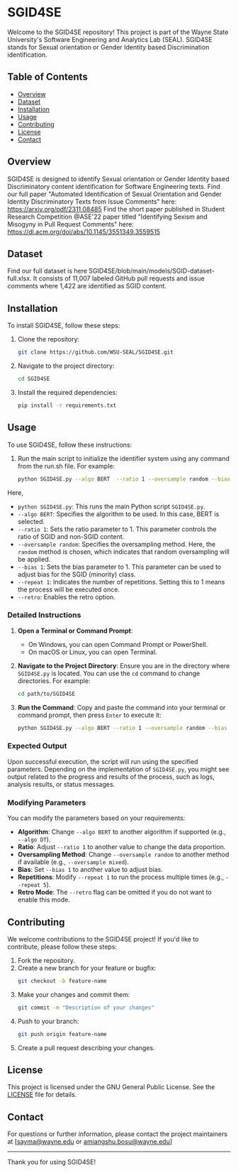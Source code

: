 
# SGID4SE

Welcome to the SGID4SE repository! This project is part of the Wayne State University's Software Engineering and Analytics Lab (SEAL). SGID4SE stands for Sexual orientation or Gender Identity based Discrimination identification.

## Table of Contents

- [Overview](#overview)
- [Dataset](#dataset)
- [Installation](#installation)
- [Usage](#usage)
- [Contributing](#contributing)
- [License](#license)
- [Contact](#contact)

## Overview

SGID4SE is designed to identify Sexual orientation or Gender Identity based Discriminatory content identification for Software Engineering texts. 
Find our full paper "Automated Identification of Sexual Orientation and Gender Identity Discriminatory Texts from Issue Comments" here: https://arxiv.org/pdf/2311.08485
Find the short paper published in Student Research Competition @ASE'22 paper titled "Identifying Sexism and Misogyny in Pull Request Comments" here: https://dl.acm.org/doi/abs/10.1145/3551349.3559515

## Dataset

Find our full dataset is here SGID4SE/blob/main/models/SGID-dataset-full.xlsx. It consists of 11,007 labeled GitHub pull requests and issue comments where 1,422 are identified as SGID content.

## Installation

To install SGID4SE, follow these steps:

1. Clone the repository:
   ```bash
   git clone https://github.com/WSU-SEAL/SGID4SE.git
   ```

2. Navigate to the project directory:
   ```bash
   cd SGID4SE
   ```

3. Install the required dependencies:
   ```bash
   pip install -r requirements.txt
   ```

## Usage

To use SGID4SE, follow these instructions:

1. Run the main script to initialize the identifier system using any command from the run.sh file. For example:
   ```bash
   python SGID4SE.py --algo BERT  --ratio 1 --oversample random --bias 1 --repeat 1 --retro
   ```
Here,

- `python SGID4SE.py`: This runs the main Python script `SGID4SE.py`.
- `--algo BERT`: Specifies the algorithm to be used. In this case, BERT is selected.
- `--ratio 1`: Sets the ratio parameter to 1. This parameter controls the ratio of SGID and non-SGID content. 
- `--oversample random`: Specifies the oversampling method. Here, the `random` method is chosen, which indicates that random oversampling will be applied.
- `--bias 1`: Sets the bias parameter to 1. This parameter can be used to adjust bias for the SGID (minority) class.
- `--repeat 1`: Indicates the number of repetitions. Setting this to 1 means the process will be executed once.
- `--retro`: Enables the retro option.

### Detailed Instructions

1. **Open a Terminal or Command Prompt**:
   - On Windows, you can open Command Prompt or PowerShell.
   - On macOS or Linux, you can open Terminal.

2. **Navigate to the Project Directory**:
   Ensure you are in the directory where `SGID4SE.py` is located. You can use the `cd` command to change directories. For example:
   ```bash
   cd path/to/SGID4SE
   ```

3. **Run the Command**:
   Copy and paste the command into your terminal or command prompt, then press `Enter` to execute it:
   ```bash
   python SGID4SE.py --algo BERT --ratio 1 --oversample random --bias 1 --repeat 1 --retro
   ```

### Expected Output

Upon successful execution, the script will run using the specified parameters. Depending on the implementation of `SGID4SE.py`, you might see output related to the progress and results of the process, such as logs, analysis results, or status messages.

### Modifying Parameters

You can modify the parameters based on your requirements:

- **Algorithm**: Change `--algo BERT` to another algorithm if supported (e.g., `--algo DT`).
- **Ratio**: Adjust `--ratio 1` to another value to change the data proportion.
- **Oversampling Method**: Change `--oversample random` to another method if available (e.g., `--oversample mixed`).
- **Bias**: Set `--bias 1` to another value to adjust bias.
- **Repetitions**: Modify `--repeat 1` to run the process multiple times (e.g., `--repeat 5`).
- **Retro Mode**: The `--retro` flag can be omitted if you do not want to enable this mode.



## Contributing

We welcome contributions to the SGID4SE project! If you'd like to contribute, please follow these steps:

1. Fork the repository.
2. Create a new branch for your feature or bugfix:
   ```bash
   git checkout -b feature-name
   ```
3. Make your changes and commit them:
   ```bash
   git commit -m "Description of your changes"
   ```
4. Push to your branch:
   ```bash
   git push origin feature-name
   ```
5. Create a pull request describing your changes.

## License

This project is licensed under the GNU General Public License. See the [LICENSE](LICENSE) file for details.

## Contact

For questions or further information, please contact the project maintainers at [sayma@wayne.edu or amiangshu.bosu@wayne.edu]

---

Thank you for using SGID4SE! 
